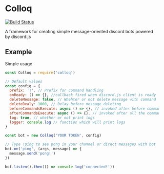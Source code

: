 # Colloq
[![Build Status](https://travis-ci.com/fapspirit/colloq.svg?branch=master)](https://travis-ci.com/fapspirit/colloq)


A framework for creating simple message-oriented discord bots powered by discord.js

## Example
Simple usage
```js
const Colloq = require('colloq')

// Default values
const config = {
  prefix: '!', // Prefix for command handling
  onReady: () => {}, //callback fired when discord.js client is ready
  deleteMessage: false, // Whehter or not delete message with command
  deleteDealy: 1000, // Delay before message deleting
  beforeCommandsExecute: async () => {}, // invoked after before commands executing
  afterCommandsExecute: async () => {}, // invoked after all the commands executed
  log: true, // whether or not print logs
  logger: console.log // function which will print logs
}

const bot = new Colloq('YOUR TOKEN', config)

// Type !ping to see pong in your channel or direct messages with bot
bot.on('ping', (args, message) => {
  message.send('pong!')
})

bot.listen().then(() => console.log('connected!'))
```
